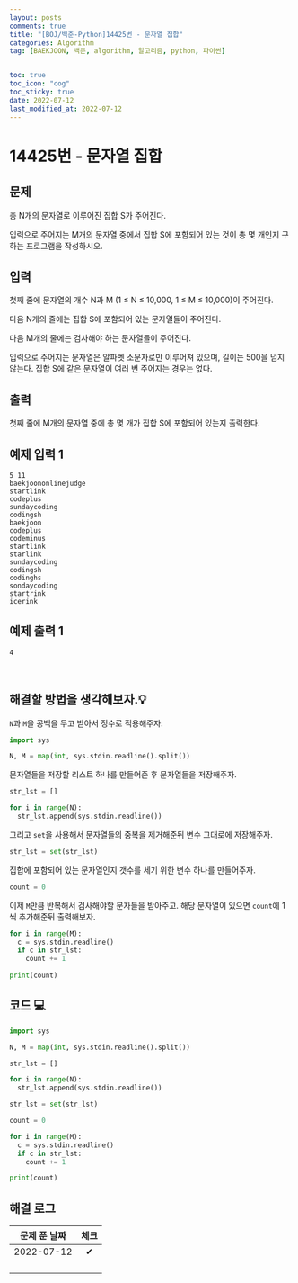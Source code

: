 ```yaml
---
layout: posts
comments: true
title: "[BOJ/백준-Python]14425번 - 문자열 집합"
categories: Algorithm
tag: [BAEKJOON, 백준, algorithm, 알고리즘, python, 파이썬]


toc: true
toc_icon: "cog"
toc_sticky: true
date: 2022-07-12
last_modified_at: 2022-07-12
---
```




# 14425번 - 문자열 집합



## 문제

총 N개의 문자열로 이루어진 집합 S가 주어진다.

입력으로 주어지는 M개의 문자열 중에서 집합 S에 포함되어 있는 것이 총 몇 개인지 구하는 프로그램을 작성하시오.



## 입력

첫째 줄에 문자열의 개수 N과 M (1 ≤ N ≤ 10,000, 1 ≤ M ≤ 10,000)이 주어진다. 

다음 N개의 줄에는 집합 S에 포함되어 있는 문자열들이 주어진다.

다음 M개의 줄에는 검사해야 하는 문자열들이 주어진다.

입력으로 주어지는 문자열은 알파벳 소문자로만 이루어져 있으며, 길이는 500을 넘지 않는다. 집합 S에 같은 문자열이 여러 번 주어지는 경우는 없다.



## 출력

첫째 줄에 M개의 문자열 중에 총 몇 개가 집합 S에 포함되어 있는지 출력한다.





## 예제 입력 1 

```
5 11
baekjoononlinejudge
startlink
codeplus
sundaycoding
codingsh
baekjoon
codeplus
codeminus
startlink
starlink
sundaycoding
codingsh
codinghs
sondaycoding
startrink
icerink
```



## 예제 출력 1

```
4
```










<Br>

##  해결할 방법을 생각해보자.💡

`N`과 `M`을 공백을 두고 받아서 정수로 적용해주자.

```python
import sys

N, M = map(int, sys.stdin.readline().split())
```

문자열들을 저장할 리스트 하나를 만들어준 후 문자열들을 저장해주자.

```python
str_lst = []

for i in range(N):
  str_lst.append(sys.stdin.readline())
```

그리고 `set`을 사용해서 문자열들의 중복을 제거해준뒤 변수 그대로에 저장해주자.

```python
str_lst = set(str_lst)
```

집합에 포함되어 있는 문자열인지 갯수를 세기 위한 변수 하나를 만들어주자.

```python
count = 0
```

이제 `M`만큼 반복해서 검사해야할 문자들을 받아주고. 해당 문자열이 있으면 `count`에 1씩 추가해준뒤 출력해보자.

```python
for i in range(M):
  c = sys.stdin.readline()
  if c in str_lst:
    count += 1
    
print(count)
```










## 코드 💻

```python
import sys

N, M = map(int, sys.stdin.readline().split())

str_lst = []

for i in range(N):
  str_lst.append(sys.stdin.readline())

str_lst = set(str_lst)

count = 0

for i in range(M):
  c = sys.stdin.readline()
  if c in str_lst:
    count += 1

print(count)
```





## 해결 로그 

| 문제 푼 날짜 | 체크 |
| :----------: | :--: |
|  2022-07-12  |  ✔   |
|              |      |
|              |      |
|              |      |
|              |      |



